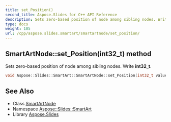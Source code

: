 ```yaml
---
title: set_Position()
second_title: Aspose.Slides for C++ API Reference
description: Sets zero-based position of node among sibling nodes. Write int32_t.
type: docs
weight: 105
url: /cpp/aspose.slides.smartart/smartartnode/set_position/
---
```

## SmartArtNode::set_Position(int32_t) method


Sets zero-based position of node among sibling nodes. Write **int32_t**.

```cpp
void Aspose::Slides::SmartArt::SmartArtNode::set_Position(int32_t value) override
```


## See Also

* Class [SmartArtNode](./)
* Namespace [Aspose::Slides::SmartArt](../)
* Library [Aspose.Slides](../../)